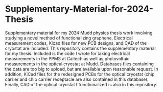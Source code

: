 # Supplementary-Material-for-2024-Thesis
Supplementary material for my 2024 Mudd physics thesis work involving studying a novel method of functionalizing graphene. Electrical measurement codes, Kicad files for new PCB designs, and CAD of the cryostat are included.
This repository contains the supplementary material for my thesis. Included is the code I wrote for taking electrical measurements in the PPMS at Caltech as well as photovoltaic measurements in the optical cryostat at Mudd. Databases files containing the data are too big to upload, but are available upon reasonable request. In addition, KiCad files for the redesigned PCBs for the optical cryostat (chip carrier and chip carrier receptacle are also contained in this database). Finally, CAD of the optical cryostat I functionalized is also in this repository.
